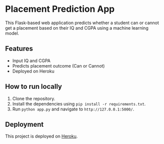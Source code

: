 # Placement Prediction App

This Flask-based web application predicts whether a student can or cannot get a placement based on their IQ and CGPA using a machine learning model.

## Features
- Input IQ and CGPA
- Predicts placement outcome (Can or Cannot)
- Deployed on Heroku

## How to run locally
1. Clone the repository.
2. Install the dependencies using `pip install -r requirements.txt`.
3. Run `python app.py` and navigate to `http://127.0.0.1:5000/`.

## Deployment
This project is deployed on [Heroku](https://heroku.com).

